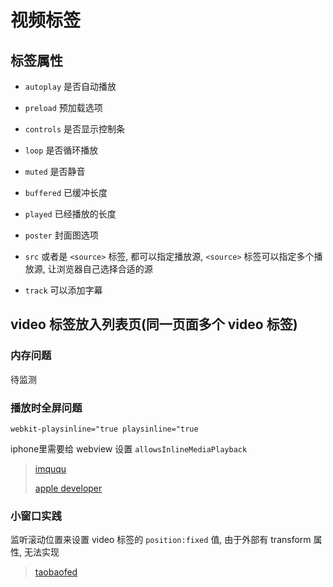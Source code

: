 # 视频标签

## 标签属性

* `autoplay` 是否自动播放

* `preload` 预加载选项

* `controls` 是否显示控制条

* `loop` 是否循环播放

* `muted` 是否静音

* `buffered` 已缓冲长度

* `played` 已经播放的长度

* `poster` 封面图选项

* `src` 或者是 `<source>` 标签, 都可以指定播放源, `<source>` 标签可以指定多个播放源, 让浏览器自己选择合适的源

* `track` 可以添加字幕

## video 标签放入列表页(同一页面多个 video 标签)

### 内存问题

待监测

### 播放时全屏问题

`webkit-playsinline="true playsinline="true`

iphone里需要给 webview 设置 `allowsInlineMediaPlayback`

> [imququ](https://imququ.com/post/new-video-policies-for-ios10.html)
>
> [apple developer](https://developer.apple.com/reference/uikit/uiwebview/1617960-allowsinlinemediaplayback)

### 小窗口实践

监听滚动位置来设置 video 标签的 `position:fixed` 值, 由于外部有 transform 属性, 无法实现

> [taobaofed](http://taobaofed.org/blog/2016/05/23/video-player/)
